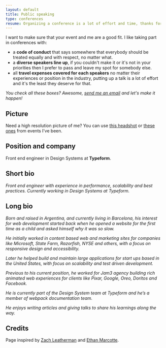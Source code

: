 ```yaml
---
layout: default
title: Public speaking
type: conferences
resume: Organizing a conference is a lot of effort and time, thanks for your work and for thinking about making me part of it. 
---
```


I want to make sure that your event and me are a good fit. I like taking part in conferences with:

- a **code of conduct** that says somewhere that everybody should be treated equally and with respect, no matter what.
- a **diverse speakers line up**, if you couldn't make it or it's not in your priorities then I prefer to pass and leave my spot for somebody else.
- all **travel expenses covered for each speakers** no matter their experiences or position in the industry, putting up a talk is a lot of effort and it's the least they deserve for that. 

_You check all these boxes? Awesome, [send me an email](mailto:jmenichelli@gmail.com) and let's make it happen!_

## Picture

Need a high resolution picture of me? You can use [this headshot][headshot] or [these ones][photos] from events I've been.

## Position and company

Front end engineer in Design Systems at&nbsp;**Typeform**.

## Short bio

_Front end engineer with experience in performance, scalability and best practices. Currently working in Design Systems at&nbsp;Typeform._

## Long bio

_Born and raised in Argentina, and currently living in Barcelona, his interest for web development started back when he opened a website for the first time as a child and asked himself why it was so slow._

_He initially worked in content based web and marketing sites for companies like Microsoft, State Farm, Razorfish, NYSE and others, with a focus on responsive design and accessibility._

_Later he helped build and maintain large applications for start ups based in the United States, with focus on scalability and test driven development._

_Previous to his current position, he worked for Jam3 agency building rich animated web experiences for clients like Pixar, Google, Oreo, Doritos and Facebook._

_He is currently part of the Design System team at Typeform and he’s a member of webpack documentation team._

_He enjoys writing articles and giving talks to share his learnings along the way._

## Credits

Page inspired by [Zach Leatherman][zach] and&nbsp;[Ethan Marcotte][ethan].

[headshot]: https://drive.google.com/file/d/1h6a6c1zy2P8H3fzzj-0e-MfUPhSmmb7o/view?usp=sharing
[photos]: https://drive.google.com/drive/folders/1L4YIXpti6yPsO46DNDBENkJhTpmlBSjn?usp=sharing
[zach]: https://www.zachleat.com/web/speaking/inquiries/
[ethan]: https://ethanmarcotte.com/wrote/my-questions-for-event-organizers/